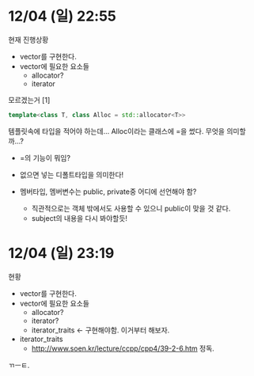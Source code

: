 # 12/04 (일) 22:55

현재 진행상황
- vector를 구현한다.
- vector에 필요한 요소들
	- allocator?
	- iterator

모르겠는거
[1]
```C++
template<class T, class Alloc = std::allocator<T>>
```
템플릿속에 타입을 적어야 하는데... Alloc이라는 클래스에 =을 썼다. 무엇을 의미할까...?
- =의 기능이 뭐임?
- 없으면 넣는 디폴트타입을 의미한다!

- 멤버타입, 멤버변수는 public, private중 어디에 선언해야 함?
	- 직관적으로는 객체 밖에서도 사용할 수 있으니 public이 맞을 것 같다.
	- subject의 내용을 다시 봐야할듯!

# 12/04 (일) 23:19

현황
- vector를 구현한다.
- vector에 필요한 요소들
	- allocator?
	- iterator?
	- iterator_traits <- 구현해야함. 이거부터 해보자.
- iterator_traits
	- http://www.soen.kr/lecture/ccpp/cpp4/39-2-6.htm 정독.

ㄲㅡㅌ.
